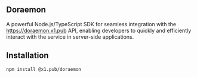 ## Doraemon

A powerful Node.js/TypeScript SDK for seamless integration with the https://doraemon.x1.pub API, enabling developers to quickly and efficiently interact with the service in server-side applications.

## Installation

```shell
npm install @x1.pub/doraemon
```